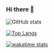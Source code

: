 ### Hi there 👋
![GitHub stats](https://github-readme-stats.vercel.app/api?username=ahmednaser94&show_icons=true&theme=radical)

[![Top Langs](https://github-readme-stats.vercel.app/api/top-langs/?username=ahmednaser94&langs_count=8)](https://github.com/anuraghazra/github-readme-stats)

[![wakatime stats](https://github-readme-stats.vercel.app/api/wakatime?username=ahmednaser94&show_icons=true&theme=radical)](https://github.com/anuraghazra/github-readme-stats) 
